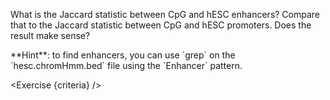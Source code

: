 <script>
// Solution:
//    grep Enhancer hesc.chromHmm.bed > enhancers.bed
//    grep Promoter hesc.chromHmm.bed > promoters.bed
//    bedtools jaccard -a cpg.bed -b enhancers.bed > jaccard.enhancers.txt
//    bedtools jaccard -a cpg.bed -b promoters.bed > jaccard.promoters.txt

import { CoreUtils } from "terminal/coreutils";
import Exercise from "components/Exercise.svelte";
import Alert from "components/Alert.svelte";

let criteria = [
{
	name: "File <code>enhancers.bed</code> contains a list of enhancers",
	checks: [{
		type: "file",
		path: "enhancers.bed",
		action: "contents",
		fn: async () => await CoreUtils.grep(["Enhancer", "hesc.chromHmm.bed"]),
		output: "/shared/tmp/exercise4-enhancers.bed"
	}]
},
{
	name: "File <code>promoters.bed</code> contains a list of promoters",
	checks: [{
		type: "file",
		path: "promoters.bed",
		action: "contents",
		fn: async () => await CoreUtils.grep(["Promoter", "hesc.chromHmm.bed"]),
		output: "/shared/tmp/exercise4-promoters.bed"
	}]
},
{
	name: "File <code>jaccard.enhancers.txt</code> contains Jaccard stats between CpG and enhancers",
	checks: [{
		type: "file",
		path: "jaccard.enhancers.txt",
		action: "contents",
		command: "bedtools jaccard -a cpg.bed -b /shared/tmp/exercise4-enhancers.bed"
	}]
},
{
	name: "File <code>jaccard.promoters.txt</code> contains Jaccard stats between CpG and promoters",
	checks: [{
		type: "file",
		path: "jaccard.promoters.txt",
		action: "contents",
		command: "bedtools jaccard -a cpg.bed -b /shared/tmp/exercise4-promoters.bed"
	}]
},
];
</script>

What is the Jaccard statistic between CpG and hESC enhancers? Compare that to the Jaccard statistic between CpG and hESC promoters. Does the result make sense?

<Alert>
	**Hint**: to find enhancers, you can use `grep` on the `hesc.chromHmm.bed` file using the `Enhancer` pattern.
</Alert>

<Exercise {criteria} />
